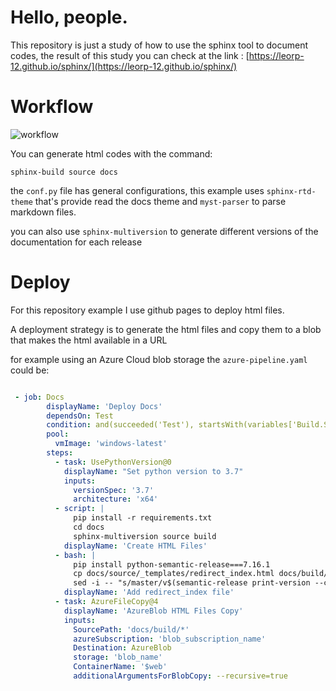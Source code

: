 # Hello, people.

This repository is just a study of how to use the sphinx tool to document codes, the result of this study you can check at the link : [https://leorp-12.github.io/sphinx/](https://leorp-12.github.io/sphinx/)

# Workflow


![workflow](https://i.imgur.com/ANfdNDg.png)

You can generate html codes with the command:

``sphinx-build source docs``

the ``conf.py`` file has general configurations, this example uses ``sphinx-rtd-theme`` that's provide read the docs theme
and ``myst-parser`` to parse markdown files.

you can also use ``sphinx-multiversion`` to generate different versions of the documentation for each release


# Deploy

For this repository example I use github pages to deploy html files.

A deployment strategy is to generate the html files and copy them to a blob that makes the html available in a URL

for example using an Azure Cloud blob storage the `azure-pipeline.yaml` could be:

```yaml

 - job: Docs
        displayName: 'Deploy Docs'
        dependsOn: Test
        condition: and(succeeded('Test'), startsWith(variables['Build.SourceBranch'], 'refs/heads/master'))
        pool:
          vmImage: 'windows-latest'
        steps:
          - task: UsePythonVersion@0
            displayName: "Set python version to 3.7"
            inputs:
              versionSpec: '3.7'
              architecture: 'x64'
          - script: |
              pip install -r requirements.txt
              cd docs
              sphinx-multiversion source build
            displayName: 'Create HTML Files'
          - bash: |
              pip install python-semantic-release===7.16.1
              cp docs/source/_templates/redirect_index.html docs/build/index.html
              sed -i -- "s/master/v$(semantic-release print-version --current)/g" docs/build/index.html
            displayName: 'Add redirect_index file'
          - task: AzureFileCopy@4
            displayName: 'AzureBlob HTML Files Copy'
            inputs:
              SourcePath: 'docs/build/*'
              azureSubscription: 'blob_subscription_name'
              Destination: AzureBlob
              storage: 'blob_name'
              ContainerName: '$web'
              additionalArgumentsForBlobCopy: --recursive=true
```
